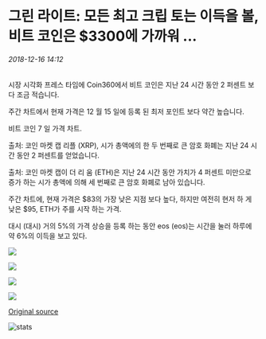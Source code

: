 # 그린 라이트: 모든 최고 크립 토는 이득을 볼, 비트 코인은 $3300에 가까워 ...

###### 2018-12-16 14:12

시장 시각화 프레스 타임에 Coin360에서 비트 코인은 지난 24 시간 동안 2 퍼센트 보다 조금 적습니다.

주간 차트에서 현재 가격은 12 월 15 일에 등록 된 최저 포인트 보다 약간 높습니다.

비트 코인 7 일 가격 차트.

출처: 코인 마켓 캡 리플 (XRP), 시가 총액에의 한 두 번째로 큰 암호 화폐는 지난 24 시간 동안 2 퍼센트를 얻었습니다.

출처: 코인 마켓 캡이 더 리 움 (ETH)은 지난 24 시간 동안 가치가 4 퍼센트 미만으로 증가 하는 시가 총액에 의해 세 번째로 큰 암호 화폐로 남아 있습니다.

주간 차트에, 현재 가격은 $83의 가장 낮은 지점 보다 높다, 하지만 여전히 현저 하 게 낮은 $95, ETH가 주를 시작 하는 가격.

대시 (대시) 거의 5%의 가격 상승을 등록 하는 동안 eos (eos)는 시간을 눌러 하루에 약 6%의 이득을 보고 있다.

![](https://s3.cointelegraph.com/storage/uploads/view/d35a11f269f93c0a2effb997202e33c9.png)

![](https://s3.cointelegraph.com/storage/uploads/view/ea522d4b3ad9b9dfda100e44032e52ad.png)

![](https://s3.cointelegraph.com/storage/uploads/view/acadecbc11fe45dd9b396a896f9a1762.png)

![](https://s3.cointelegraph.com/storage/uploads/view/dcb1b792f6ea536e47fb2e5d852fc110.png)

[Original source](https://cointelegraph.com/news/greenlight-all-top-cryptos-see-gains-bitcoin-nears-3-300)

![stats](https://c.statcounter.com/11760860/0/a89fa40b/1/ "stats")